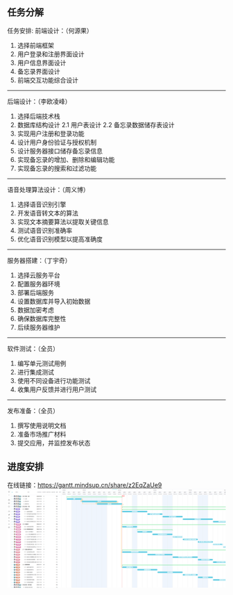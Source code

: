 ## 任务分解
任务安排:
前端设计：（何源果）
1. 选择前端框架
2. 用户登录和注册界面设计
3. 用户信息界面设计
4. 备忘录界面设计
5. 前端交互功能综合设计
----

后端设计：（李欧凌峰）
1. 选择后端技术栈
2. 数据库结构设计
2.1 用户表设计
2.2 备忘录数据储存表设计
3. 实现用户注册和登录功能
4. 设计用户身份验证与授权机制
5. 设计服务器接口储存备忘录信息
6. 实现备忘录的增加、删除和编辑功能
7. 实现备忘录的搜索和过滤功能
----

语音处理算法设计：（周义博）
1. 选择语音识别引擎
2. 开发语音转文本的算法
3. 实现文本摘要算法以提取关键信息
4. 测试语音识别准确率
5. 优化语音识别模型以提高准确度
----

服务器搭建：（丁宇奇）
1. 选择云服务平台
2. 配置服务器环境
3. 部署后端服务
4. 设置数据库并导入初始数据
5. 数据加密考虑
6. 确保数据库完整性
7. 后续服务器维护
----

软件测试：（全员）
1. 编写单元测试用例
2. 进行集成测试
3. 使用不同设备进行功能测试
4. 收集用户反馈并进行用户测试
----

发布准备：（全员）
1. 撰写使用说明文档
2. 准备市场推广材料
3. 提交应用，并监控发布状态


## 进度安排
在线链接：https://gantt.mindsup.cn/share/z2EqZaUe9
![进度安排](https://github.com/SaionjiTsubaki/SoftwareEngineering/blob/main/Docs/images/%E5%B7%A5%E4%BD%9C%E8%AE%A1%E5%88%92.png?raw=ture)
